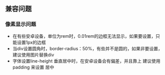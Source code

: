 ## 兼容问题
### 像素显示问题
* 在有些安卓设备，单位为rem时，0.01rem的边框无法显示，如果要设置，只能设置1px的边框
* 当div设置圆角时，border-radius：50%，有些并不是圆的，如果非要设置，建议使用图片替换div
* 字体设置line-height 垂直居中时，在安卓设备会有偏差，并且靠上 建议使用padding 来设置 居中